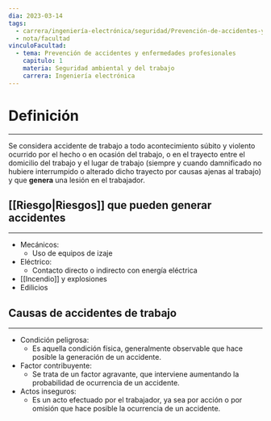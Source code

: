 ```yaml
---
dia: 2023-03-14
tags:
  - carrera/ingeniería-electrónica/seguridad/Prevención-de-accidentes-y-enfermedades-profesionales
  - nota/facultad
vinculoFacultad:
  - tema: Prevención de accidentes y enfermedades profesionales
    capitulo: 1
    materia: Seguridad ambiental y del trabajo
    carrera: Ingeniería electrónica
---
```

# Definición
---
Se considera accidente de trabajo a todo acontecimiento súbito y violento ocurrido por el hecho o en ocasión del trabajo, o en el trayecto entre el domicilio del trabajo y el lugar de trabajo (siempre y cuando damnificado no hubiere interrumpido o alterado dicho trayecto por causas ajenas al trabajo) y que **genera** una lesión en el trabajador.


## [[Riesgo|Riesgos]] que pueden generar accidentes
---
* Mecánicos:
	* Uso de equipos de izaje
* Eléctrico:
	* Contacto directo o indirecto con energía eléctrica
* [[Incendio]] y explosiones
* Edilicios


## Causas de accidentes de trabajo
---
* Condición peligrosa:
	* Es aquella condición física, generalmente observable que hace posible la generación de un accidente.
* Factor contribuyente:
	* Se trata de un factor agravante, que interviene aumentando la probabilidad de ocurrencia de un accidente.
* Actos inseguros:
	* Es un acto efectuado por el trabajador, ya sea por acción o por omisión que hace posible la ocurrencia de un accidente.